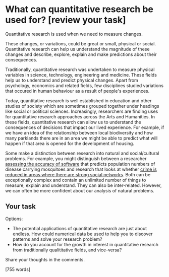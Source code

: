 # What can quantitative research be used for? [review your task]

Quantitative research is used when we need to measure changes.  

These changes, or variations, could be great or small, physical or social.  Quantitative research can help us understand the magnitude of these changes and describe, explore, explain and make predictions about their consequences.

Traditionally, quantitative research was undertaken to measure physical variables in science, technology, engineering and medicine.  These fields help us to understand and predict physical changes.  Apart from psychology, economics and related fields, few disciplines studied variations that occured in human behaviour as a result of people's experiences. 

Today, quantitative research is well established in education and other studies of society which are sometimes grouped together under headings like social or political sciences.  Increasingly, researchers are finding uses for quantitative research approaches across the Arts and Humanities.  In these fields, quantitative research can allow us to understand the consequences of decisions that impact our lived experience.  For example, if we have an idea of the relationship between local biodiversity and how many parklands there are in an area we might be able to predict what will happen if that area is opened for the development of housing.

Some make a distinction between research into natural and social/cultural problems. For example, you might distinguish between a researcher [assessing the accuracy of software](http://dro.deakin.edu.au/view/DU:30089161) that predicts population numbers of disease carrying mosquitoes and research that looks at whether [crime is reduced in areas where there are strong social networks](http://hdl.handle.net/10072/173029).  Both can be exceptionally complex and contain an unlimited number of things to measure, explain and understand.  They can also be inter-related.  However, we can often be more confident about our analysis of natural problems.




## Your task
Options:

* The potential applications of quantitative research are just about endless.  How could numerical data be used to help you to discover patterns and solve your research problem?
* How do you account for the growth in interest in quantitative research from traditionally qualititative fields, and vice-versa?



Share your thoughts in the comments.

[755 words]
